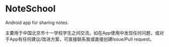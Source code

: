 # NoteSchool
Android app for sharing notes.

主要用于中国北京市十一学校学生之间交流。如在App使用中发现任何问题，或对于App有任何建议/改进方案，可直接联系我或直接创建Issue/Pull request。

